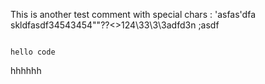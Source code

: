 This is another test comment with special chars : 'asfas'dfa skldfasdf34543454""??<>124\33\3\3adfd3n
;asdf

```

hello code
```

hhhhhh
